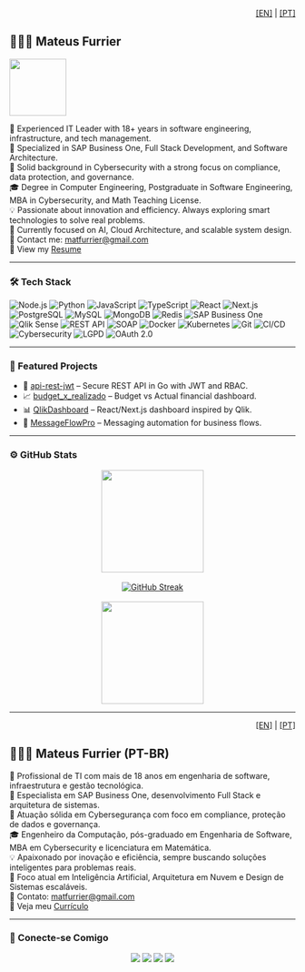 
<!-- Language Toggle -->
<p align="right">
  <a href="#english-version">[EN]</a> | <a href="#versão-em-português">[PT]</a>
</p>

<a name="english-version"></a>

## 👨🏻‍💻 Mateus Furrier

<img src="https://user-images.githubusercontent.com/73097560/115834477-dbab4500-a447-11eb-908a-139a6edaec5c.gif" width="100" />

👔 Experienced IT Leader with 18+ years in software engineering, infrastructure, and tech management.  
💼 Specialized in SAP Business One, Full Stack Development, and Software Architecture.  
🔐 Solid background in Cybersecurity with a strong focus on compliance, data protection, and governance.  
🎓 Degree in Computer Engineering, Postgraduate in Software Engineering, MBA in Cybersecurity, and Math Teaching License.  
💡 Passionate about innovation and efficiency. Always exploring smart technologies to solve real problems.  
🚀 Currently focused on AI, Cloud Architecture, and scalable system design.  
📧 Contact me: [matfurrier@gmail.com](mailto:matfurrier@gmail.com)  
📄 View my [Resume](https://drive.google.com/file/d/1wwvteaaEP7LdShTgriLIe6Qur6vD3C4s/view?usp=sharing)

---

### 🛠 Tech Stack

![Node.js](https://img.shields.io/badge/-Node.js-05122A?style=flat&logo=node.js)
![Python](https://img.shields.io/badge/-Python-05122A?style=flat&logo=python)
![JavaScript](https://img.shields.io/badge/-JavaScript-05122A?style=flat&logo=javascript)
![TypeScript](https://img.shields.io/badge/-TypeScript-05122A?style=flat&logo=typescript)
![React](https://img.shields.io/badge/-React-05122A?style=flat&logo=react)
![Next.js](https://img.shields.io/badge/-Next.js-05122A?style=flat&logo=next.js)
![PostgreSQL](https://img.shields.io/badge/-PostgreSQL-05122A?style=flat&logo=postgresql)
![MySQL](https://img.shields.io/badge/-MySQL-05122A?style=flat&logo=mysql)
![MongoDB](https://img.shields.io/badge/-MongoDB-05122A?style=flat&logo=mongodb)
![Redis](https://img.shields.io/badge/-Redis-05122A?style=flat&logo=redis)
![SAP Business One](https://img.shields.io/badge/-SAP%20Business%20One-05122A?style=flat&logo=sap)
![Qlik Sense](https://img.shields.io/badge/-Qlik%20Sense-05122A?style=flat&logo=qlik)
![REST API](https://img.shields.io/badge/-REST%20API-05122A?style=flat&logo=api)
![SOAP](https://img.shields.io/badge/-SOAP-05122A?style=flat&logo=soap)
![Docker](https://img.shields.io/badge/-Docker-05122A?style=flat&logo=docker)
![Kubernetes](https://img.shields.io/badge/-Kubernetes-05122A?style=flat&logo=kubernetes)
![Git](https://img.shields.io/badge/-Git-05122A?style=flat&logo=git)
![CI/CD](https://img.shields.io/badge/-CI%2FCD-05122A?style=flat&logo=githubactions)
![Cybersecurity](https://img.shields.io/badge/-Cybersecurity-05122A?style=flat&logo=datadog)
![LGPD](https://img.shields.io/badge/-LGPD-05122A?style=flat&logo=lock)
![OAuth 2.0](https://img.shields.io/badge/-OAuth%202.0-05122A?style=flat&logo=auth0)

---

### 📂 Featured Projects

- 🚀 [api-rest-jwt](https://github.com/matfurrier/api-rest-jwt) – Secure REST API in Go with JWT and RBAC.
- 📈 [budget_x_realizado](https://github.com/matfurrier/budget_x_realizado) – Budget vs Actual financial dashboard.
- 📊 [QlikDashboard](https://github.com/matfurrier/QlikDashboard) – React/Next.js dashboard inspired by Qlik.
- 🔄 [MessageFlowPro](https://github.com/matfurrier/MessageFlowPro) – Messaging automation for business flows.

---

### ⚙️ GitHub Stats

<p align="center">
  <img height="180em" src="https://github-readme-stats.vercel.app/api?username=matfurrier&show_icons=true&theme=algolia&include_all_commits=true&count_private=true"/>
  <br><br>
  <a href="https://git.io/streak-stats"><img src="https://github-readme-streak-stats-virid-beta.vercel.app?user=matfurrier&theme=dark" alt="GitHub Streak" /></a>
  <br><br>
  <img height="180em" src="https://matfurrierstats.vercel.app/api/top-langs/?username=matfurrier&layout=compact&langs_count=8&theme=algolia&cache_seconds=1800"/>
</p>

---

<a name="versão-em-português"></a>

<p align="right">
  <a href="#english-version">[EN]</a> | <a href="#versão-em-português">[PT]</a>
</p>

## 👨🏻‍💻 Mateus Furrier (PT-BR)

👔 Profissional de TI com mais de 18 anos em engenharia de software, infraestrutura e gestão tecnológica.  
💼 Especialista em SAP Business One, desenvolvimento Full Stack e arquitetura de sistemas.  
🔐 Atuação sólida em Cybersegurança com foco em compliance, proteção de dados e governança.  
🎓 Engenheiro da Computação, pós-graduado em Engenharia de Software, MBA em Cybersecurity e licenciatura em Matemática.  
💡 Apaixonado por inovação e eficiência, sempre buscando soluções inteligentes para problemas reais.  
🚀 Foco atual em Inteligência Artificial, Arquitetura em Nuvem e Design de Sistemas escaláveis.  
📧 Contato: [matfurrier@gmail.com](mailto:matfurrier@gmail.com)  
📄 Veja meu [Currículo](https://drive.google.com/file/d/1wwvteaaEP7LdShTgriLIe6Qur6vD3C4s/view?usp=sharing)

---

### 🤝 Conecte-se Comigo

<p align="center">
  <a href="https://furrier.app"><img src="https://img.shields.io/badge/-furrier.app-3423A6?style=flat&logo=Google-Chrome&logoColor=white"/></a>
  <a href="https://linkedin.com/in/mateusfurrier"><img src="https://img.shields.io/badge/-Mateus%20Furrier-0077B5?style=flat&logo=Linkedin&logoColor=white"/></a>
  <a href="mailto:matfurrier@gmail.com"><img src="https://img.shields.io/badge/-matfurrier@gmail.com-D14836?style=flat&logo=Gmail&logoColor=white"/></a>
  <a href="https://instagram.com/matfurrier"><img src="https://img.shields.io/badge/-@matfurrier-E4405F?style=flat&logo=Instagram&logoColor=white"/></a>
</p>
